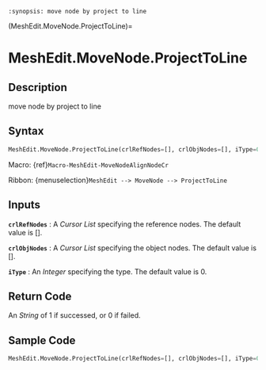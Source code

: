 ```{module} MeshEdit.MoveNode.ProjectToLine()
:synopsis: move node by project to line
```

(MeshEdit.MoveNode.ProjectToLine)=

# MeshEdit.MoveNode.ProjectToLine

## Description

move node by project to line

## Syntax

```python
MeshEdit.MoveNode.ProjectToLine(crlRefNodes=[], crlObjNodes=[], iType=0)
```

Macro: {ref}`Macro-MeshEdit-MoveNodeAlignNodeCr`

Ribbon: {menuselection}`MeshEdit --> MoveNode --> ProjectToLine`

## Inputs

**`crlRefNodes`**
: A _Cursor List_ specifying the reference nodes. The default value is [].

**`crlObjNodes`**
: A _Cursor List_ specifying the object nodes. The default value is [].

**`iType`**
: An _Integer_ specifying the type. The default value is 0.

## Return Code

An _String_ of 1 if successed, or 0 if failed.

## Sample Code

```python
MeshEdit.MoveNode.ProjectToLine(crlRefNodes=[], crlObjNodes=[], iType=0)
```
